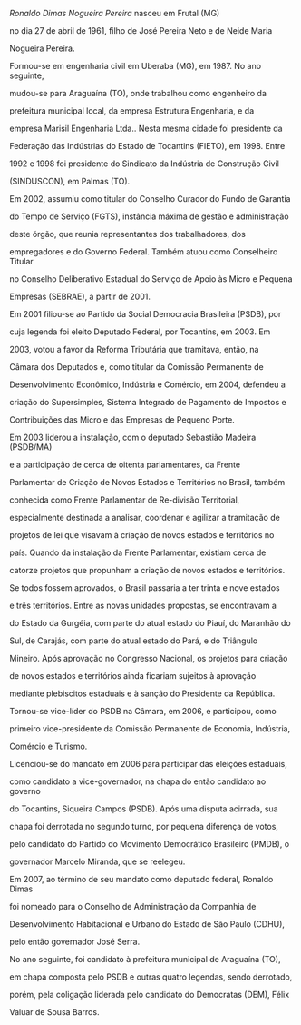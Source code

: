 



*Ronaldo Dimas Nogueira Pereira* nasceu em Frutal (MG)

no dia 27 de abril de 1961, filho de José Pereira Neto e de Neide Maria

Nogueira Pereira.



Formou-se em engenharia civil em Uberaba (MG), em 1987. No ano seguinte,

mudou-se para Araguaína (TO), onde trabalhou como engenheiro da

prefeitura municipal local, da empresa Estrutura Engenharia, e da

empresa Marisil Engenharia Ltda.. Nesta mesma cidade foi presidente da

Federação das Indústrias do Estado de Tocantins (FIETO), em 1998. Entre

1992 e 1998 foi presidente do Sindicato da Indústria de Construção Civil

(SINDUSCON), em Palmas (TO).



Em 2002, assumiu como titular do Conselho Curador do Fundo de Garantia

do Tempo de Serviço (FGTS), instância máxima de gestão e administração

deste órgão, que reunia representantes dos trabalhadores, dos

empregadores e do Governo Federal. Também atuou como Conselheiro Titular

no Conselho Deliberativo Estadual do Serviço de Apoio às Micro e Pequena

Empresas (SEBRAE), a partir de 2001.



Em 2001 filiou-se ao Partido da Social Democracia Brasileira (PSDB), por

cuja legenda foi eleito Deputado Federal, por Tocantins, em 2003. Em

2003, votou a favor da Reforma Tributária que tramitava, então, na

Câmara dos Deputados e, como titular da Comissão Permanente de

Desenvolvimento Econômico, Indústria e Comércio, em 2004, defendeu a

criação do Supersimples, Sistema Integrado de Pagamento de Impostos e

Contribuições das Micro e das Empresas de Pequeno Porte.



Em 2003 liderou a instalação, com o deputado Sebastião Madeira (PSDB/MA)

e a participação de cerca de oitenta parlamentares, da Frente

Parlamentar de Criação de Novos Estados e Territórios no Brasil, também

conhecida como Frente Parlamentar de Re-divisão Territorial,

especialmente destinada a analisar, coordenar e agilizar a tramitação de

projetos de lei que visavam à criação de novos estados e territórios no

país. Quando da instalação da Frente Parlamentar, existiam cerca de

catorze projetos que propunham a criação de novos estados e territórios.

Se todos fossem aprovados, o Brasil passaria a ter trinta e nove estados

e três territórios. Entre as novas unidades propostas, se encontravam a

do Estado da Gurgéia, com parte do atual estado do Piauí, do Maranhão do

Sul, de Carajás, com parte do atual estado do Pará, e do Triângulo

Mineiro. Após aprovação no Congresso Nacional, os projetos para criação

de novos estados e territórios ainda ficariam sujeitos à aprovação

mediante plebiscitos estaduais e à sanção do Presidente da República.



Tornou-se vice-líder do PSDB na Câmara, em 2006, e participou, como

primeiro vice-presidente da Comissão Permanente de Economia, Indústria,

Comércio e Turismo.



Licenciou-se do mandato em 2006 para participar das eleições estaduais,

como candidato a vice-governador, na chapa do então candidato ao governo

do Tocantins, Siqueira Campos (PSDB). Após uma disputa acirrada, sua

chapa foi derrotada no segundo turno, por pequena diferença de votos,

pelo candidato do Partido do Movimento Democrático Brasileiro (PMDB), o

governador Marcelo Miranda, que se reelegeu.



Em 2007, ao término de seu mandato como deputado federal, Ronaldo Dimas

foi nomeado para o Conselho de Administração da Companhia de

Desenvolvimento Habitacional e Urbano do Estado de São Paulo (CDHU),

pelo então governador José Serra.



No ano seguinte, foi candidato à prefeitura municipal de Araguaína (TO),

em chapa composta pelo PSDB e outras quatro legendas, sendo derrotado,

porém, pela coligação liderada pelo candidato do Democratas (DEM), Félix

Valuar de Sousa Barros.





